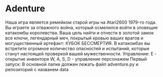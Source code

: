 # Аdenture
Наша игра является ремейком старой игры на Atari2600 1979-го года.
Вы играете за отважного война, который осмелился войти в зловещие катакомбы королевства. Ваша цель найти и отнести в золотой замок все ключи, легендарный меч, покрытый кровью ваших врагов и могущественный артефакт: КУБОК БЕССМЕРТИЯ.
В катакомбах вы встретите огромное количество опасностей и испытаний, которые станут настоящей проверкой вашей мужественности.
Управление:
E - открытие инвенторя
W, A, S, D - управление персонажем
Первый запуск:
В основной папке должен лежать файл adventure.py и репозиторий с названем data
